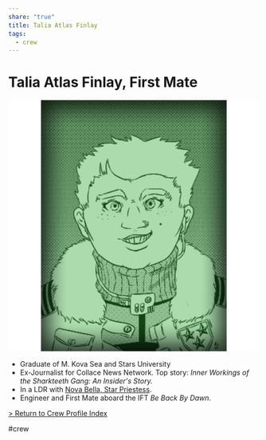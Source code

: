 ```yaml
---
share: "true"
title: Talia Atlas Finlay
tags:
  - crew
---
```

# Talia Atlas Finlay, First Mate  
  
![500x500](../Attachments/TaliaFinlay.png)  
  
* Graduate of M. Kova Sea and Stars University  
* Ex-Journalist for Collace News Network. Top story: *Inner Workings of the Sharkteeth Gang: An Insider's Story.*  
* In a LDR with [Nova Bella, Star Priestess](../Contacts/NovaBella.md).  
* Engineer and First Mate aboard the IFT *Be Back By Dawn*.  
  
[> Return to Crew Profile Index](./index.md)  
  
#crew